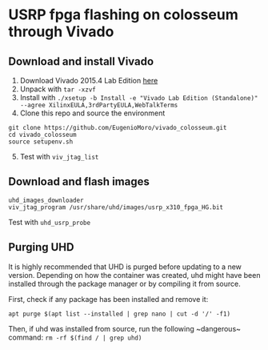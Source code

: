 # USRP fpga flashing on colosseum through Vivado 
## Download and install Vivado

1. Download Vivado 2015.4 Lab Edition [here](https://www.xilinx.com/member/forms/download/xef.html?filename=Xilinx_Vivado_Lab_Lin_2015.4_1118_2.tar.gz)
2. Unpack with `tar -xzvf`
3. Install with `./xsetup -b Install -e "Vivado Lab Edition (Standalone)" --agree XilinxEULA,3rdPartyEULA,WebTalkTerms`
4. Clone this repo and source the environment
```
git clone https://github.com/EugenioMoro/vivado_colosseum.git
cd vivado_colosseum
source setupenv.sh
```
5. Test with `viv_jtag_list`

## Download and flash images
```
uhd_images_downloader
viv_jtag_program /usr/share/uhd/images/usrp_x310_fpga_HG.bit
```
Test with `uhd_usrp_probe`

## Purging UHD 
It is highly recommended that UHD is purged before updating to a new version.
Depending on how the container was created, uhd might have been installed through the package manager or by compiling it from source.

First, check if any package has been installed and remove it:
```
apt purge $(apt list --installed | grep nano | cut -d '/' -f1)
```

Then, if uhd was installed from source, run the following ~dangerous~ command:
`rm -rf $(find / | grep uhd)`
